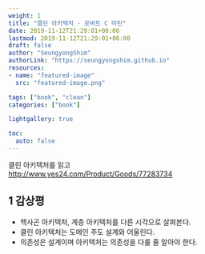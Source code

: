 ```yaml
---
weight: 1
title: "클린 아키텍처 - 로버트 C 마틴"
date: 2019-11-12T21:29:01+08:00
lastmod: 2019-11-12T21:29:01+08:00
draft: false
author: "SeungyongShim"
authorLink: "https://seungyongshim.github.io"
resources:
- name: "featured-image"
  src: "featured-image.png"

tags: ["book", "clean"]
categories: ["book"]

lightgallery: true

toc:
  auto: false
---
```


클린 아키텍처를 읽고   
http://www.yes24.com/Product/Goods/77283734

<!--more-->

## 1 감상평

- 헥사곤 아키텍처, 계층 아키텍처를 다른 시각으로 살펴본다.
- 클린 아키텍처는 도메인 주도 설계와 어울린다.
- 의존성은 설계이며 아키텍처는 의존성을 다룰 줄 알아야 한다.
